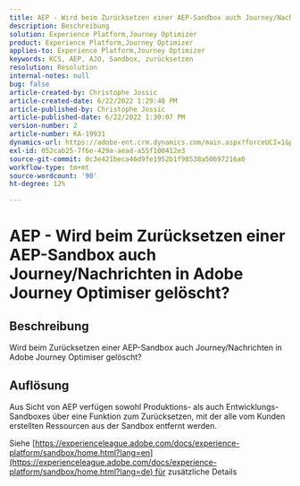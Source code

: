 ```yaml
---
title: AEP - Wird beim Zurücksetzen einer AEP-Sandbox auch Journey/Nachrichten in Adobe Journey Optimiser gelöscht?
description: Beschreibung
solution: Experience Platform,Journey Optimizer
product: Experience Platform,Journey Optimizer
applies-to: Experience Platform,Journey Optimizer
keywords: KCS, AEP, AJO, Sandbox, zurücksetzen
resolution: Resolution
internal-notes: null
bug: false
article-created-by: Christophe Jossic
article-created-date: 6/22/2022 1:29:48 PM
article-published-by: Christophe Jossic
article-published-date: 6/22/2022 1:30:07 PM
version-number: 2
article-number: KA-19931
dynamics-url: https://adobe-ent.crm.dynamics.com/main.aspx?forceUCI=1&pagetype=entityrecord&etn=knowledgearticle&id=8cc5b95d-2ff2-ec11-bb3d-6045bd0158c7
exl-id: 052cab25-7f6e-429a-aead-a55f100412e3
source-git-commit: 0c3e421beca46d9fe1952b1f98538a50697216a0
workflow-type: tm+mt
source-wordcount: '90'
ht-degree: 12%

---
```


# AEP - Wird beim Zurücksetzen einer AEP-Sandbox auch Journey/Nachrichten in Adobe Journey Optimiser gelöscht?

## Beschreibung

Wird beim Zurücksetzen einer AEP-Sandbox auch Journey/Nachrichten in Adobe Journey Optimiser gelöscht?

## Auflösung

Aus Sicht von AEP verfügen sowohl Produktions- als auch Entwicklungs-Sandboxes über eine Funktion zum Zurücksetzen, mit der alle vom Kunden erstellten Ressourcen aus der Sandbox entfernt werden.

Siehe [https://experienceleague.adobe.com/docs/experience-platform/sandbox/home.html?lang=en](https://experienceleague.adobe.com/docs/experience-platform/sandbox/home.html?lang=de) für zusätzliche Details
